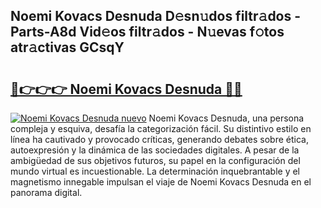 ## Noemi Kovacs Desnuda D𝚎sn𝚞dos filtr𝚊dos - Parts-A8d Vid𝚎os filtr𝚊dos - N𝚞evas f𝚘tos atr𝚊ctivas GCsqY

# <h2><a href="http://mb2gln.tromn.icu/?c=Noemi+Kovacs+Desnuda">🔗👉👉👉 Noemi Kovacs Desnuda 🔗🔗</a></h2>

[![Noemi Kovacs Desnuda nuevo](https://i.imgur.com/pEAQMta.gif)](http://mb2gln.tromn.icu/?c=Noemi+Kovacs+Desnuda)
Noemi Kovacs Desnuda, una persona compleja y esquiva, desafía la categorización fácil. Su distintivo estilo en línea ha cautivado y provocado críticas, generando debates sobre ética, autoexpresión y la dinámica de las sociedades digitales. A pesar de la ambigüedad de sus objetivos futuros, su papel en la configuración del mundo virtual es incuestionable. La determinación inquebrantable y el magnetismo innegable impulsan el viaje de Noemi Kovacs Desnuda en el panorama digital.
